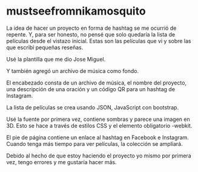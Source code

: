 # mustseefromnikamosquito

La idea de hacer un proyecto en forma de hashtag se me ocurrió de repente. Y, para ser honesto, no pensé que solo quedaría la lista de películas desde el vistazo inicial. Estas son las películas que vi y sobre las que escribí pequeñas reseñas.

Usé la plantilla que me dio Jose Miguel.

Y también agregó un archivo de música como fondo.

El encabezado consta de un archivo de música, el nombre del proyecto, una descripción de una oración y un código QR para un hashtag de Instagram.

La lista de películas se crea usando JSON, JavaScript con bootstrap.

Usé la fuente por primera vez, contiene sombras y parece una imagen en 3D. Esto se hace a través de estilos CSS y el elemento obligatorio -webkit.

El pie de página contiene un enlace al hashtag en Facebook e Instagram. Cuando tenga más tiempo para ver películas, la colección se ampliará.

Debido al hecho de que estoy haciendo el proyecto yo mismo por primera vez, tengo errores y me gustaría hacer más.


